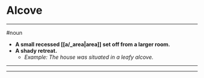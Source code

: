 # Alcove
---
#noun
- **A small recessed [[a/_area|area]] set off from a larger room.**
- **A shady retreat.**
	- _Example: The house was situated in a leafy alcove._
---
---
